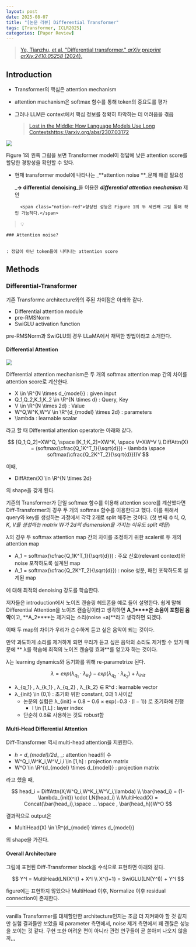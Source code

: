 ```yaml
---
layout: post
date: 2025-08-07
title: "[논문 리뷰] Differential Transformer"
tags: [Transformer, ICLR2025]
categories: [Paper Review]
---
```


> [Ye, Tianzhu, et al. "Differential transformer." ](https://arxiv.org/abs/2410.05258)[_arXiv preprint arXiv:2410.05258_](https://arxiv.org/abs/2410.05258)[ (2024).](https://arxiv.org/abs/2410.05258)



## Introduction

- Transformer의 핵심은 attention mechanism
- attention machanism은 softmax 함수를 통해 token의 중요도를 평가
- 그러나 LLM은 context에서 핵심 정보를 정확히 파악하는 데 어려움을 겪음

	> [Lost in the Middle: How Language Models Use Long Contextshttps://arxiv.org/abs/2307.03172](https://arxiv.org/abs/2307.03172)


![](https://prod-files-secure.s3.us-west-2.amazonaws.com/542b861c-36a8-4051-84e5-8804b6728dba/9083ea56-691a-4752-ae26-47f403431ac8/image.png?X-Amz-Algorithm=AWS4-HMAC-SHA256&X-Amz-Content-Sha256=UNSIGNED-PAYLOAD&X-Amz-Credential=ASIAZI2LB466TNU4TV7I%2F20250816%2Fus-west-2%2Fs3%2Faws4_request&X-Amz-Date=20250816T160059Z&X-Amz-Expires=3600&X-Amz-Security-Token=IQoJb3JpZ2luX2VjEC0aCXVzLXdlc3QtMiJHMEUCIQDUJBkiU9EdWWxfT1QedG3YCIxVqWFTj9PTgOCAfOzE6AIgA6hsUEUNwKC2lACf5V64lT90eDlCcpBt4%2FKUd6kDuoUq%2FwMIdhAAGgw2Mzc0MjMxODM4MDUiDEHC5Q4nRsy36tz6%2BCrcAybbulNYx6IJxgQBVp5kuXNJY8BEWpUpsdn79itS6bKpxxSGT60mgWmlDQYZ7n%2FFy4qsCc7K892kSmvKzag7gWuKAeFnAwPkpamamgc%2BxeWhPerp4RxHBiXDuUKCDiNnE7q2wuaEUzzKc%2B5NTZis5LQH0U7hy5Ps1tKielkiD6%2BYToPPVAAC7l8o7ZP6EptZtl7VD%2Ff5v2pnOPLf5uDcPZBDJVOHdw5vPi2%2BOCD0ajBUMRRjYwk%2Ftr%2FFPhFypf1GcTVWCCz%2BZEq0gSKGYk41dC5hF4M12RDY2LsiD6uExtp4q%2BPa%2FVe3Yi4AMsUK2L9ce7BVZqHAmuYcVAmJjemUwzQkOEN0iOFsjt18gdNj%2BCkUzfB3BbB9efiFg7ut8OVf4r0Lo0y8c30aA06vu6aSPlryV6A4d3sWvLge5h9RisF2eOE6AWf%2FJPDWxaGGrOS7pINqqFGpNcYWleq3YsXYPn8bd0Cua1r2BJ7BR44tezWPbpsybjgpQzKujZUnWF2Zd%2FyUdVHdPVI%2FPOP8%2FrkHc7rwD2EPR%2FdLPHy%2FhwWT11ua4ACerdedLpOtywkdXXgz5%2FIjr2lLtDIoSdzc%2Fqzb61nimIm%2BrDln0DOxCeEHvPypvMqqZlF7ZbDsUd%2BHMNv%2BgcUGOqUBB%2BnDk0Nq74bYzpDuMjQX3AKtC2QYu4hRBJu7lK0vlwX5QxStLzTAHP2z49lRKIGE%2F7Bu6kLKcGLeOMA%2BOgyBvzCO8jxeSu7LcUp92%2B9uAVnQNzds7zNpA%2BNveb15puuh1we3lkj5LJnkMgFWBVAKMQBnjdzNjB7yydau0OPjB5ZQc8U5Bp8utgHC4KOLVuMxNwsdV95iD6QmvisjB8pgC8d8KrUB&X-Amz-Signature=7ec69e752b4592a5c363ddd7aea8531fa8f850b962204480c71f2152e367a76e&X-Amz-SignedHeaders=host&x-amz-checksum-mode=ENABLED&x-id=GetObject)


Figure 1의 왼쪽 그림을 보면 Transformer model이 정답에 낮은 attention score를 할당한 경향성을 확인할 수 있다.

- 현재 transformer model에 나타나는 _**attention noise **_문제 해결 필요성

	_**→ differential denoising**_을 이용한 _**differential attention mechanism**_ 제안


		<span class="notion-red">향상된 성능은 Figure 1의 두 세번째 그림 통해 확인 가능하다.</span>


> 💡 


	### Attention noise?


	: 정답이 아닌 token들에 나타나는 attention score



## Methods



### Differential-Transformer


기존 Transforme architecture와의 주된 차이점은 아래와 같다.

- Differential attention module
- pre-RMSNorm
- SwiGLU activation function

pre-RMSNorm과 SwiGLU의 경우 LLaMA에서 채택한 방법이라고 소개한다.



#### Differential Attention


![](https://prod-files-secure.s3.us-west-2.amazonaws.com/542b861c-36a8-4051-84e5-8804b6728dba/116d70b2-1963-4810-9167-f4c7d8a06e8f/image.png?X-Amz-Algorithm=AWS4-HMAC-SHA256&X-Amz-Content-Sha256=UNSIGNED-PAYLOAD&X-Amz-Credential=ASIAZI2LB466TNU4TV7I%2F20250816%2Fus-west-2%2Fs3%2Faws4_request&X-Amz-Date=20250816T160059Z&X-Amz-Expires=3600&X-Amz-Security-Token=IQoJb3JpZ2luX2VjEC0aCXVzLXdlc3QtMiJHMEUCIQDUJBkiU9EdWWxfT1QedG3YCIxVqWFTj9PTgOCAfOzE6AIgA6hsUEUNwKC2lACf5V64lT90eDlCcpBt4%2FKUd6kDuoUq%2FwMIdhAAGgw2Mzc0MjMxODM4MDUiDEHC5Q4nRsy36tz6%2BCrcAybbulNYx6IJxgQBVp5kuXNJY8BEWpUpsdn79itS6bKpxxSGT60mgWmlDQYZ7n%2FFy4qsCc7K892kSmvKzag7gWuKAeFnAwPkpamamgc%2BxeWhPerp4RxHBiXDuUKCDiNnE7q2wuaEUzzKc%2B5NTZis5LQH0U7hy5Ps1tKielkiD6%2BYToPPVAAC7l8o7ZP6EptZtl7VD%2Ff5v2pnOPLf5uDcPZBDJVOHdw5vPi2%2BOCD0ajBUMRRjYwk%2Ftr%2FFPhFypf1GcTVWCCz%2BZEq0gSKGYk41dC5hF4M12RDY2LsiD6uExtp4q%2BPa%2FVe3Yi4AMsUK2L9ce7BVZqHAmuYcVAmJjemUwzQkOEN0iOFsjt18gdNj%2BCkUzfB3BbB9efiFg7ut8OVf4r0Lo0y8c30aA06vu6aSPlryV6A4d3sWvLge5h9RisF2eOE6AWf%2FJPDWxaGGrOS7pINqqFGpNcYWleq3YsXYPn8bd0Cua1r2BJ7BR44tezWPbpsybjgpQzKujZUnWF2Zd%2FyUdVHdPVI%2FPOP8%2FrkHc7rwD2EPR%2FdLPHy%2FhwWT11ua4ACerdedLpOtywkdXXgz5%2FIjr2lLtDIoSdzc%2Fqzb61nimIm%2BrDln0DOxCeEHvPypvMqqZlF7ZbDsUd%2BHMNv%2BgcUGOqUBB%2BnDk0Nq74bYzpDuMjQX3AKtC2QYu4hRBJu7lK0vlwX5QxStLzTAHP2z49lRKIGE%2F7Bu6kLKcGLeOMA%2BOgyBvzCO8jxeSu7LcUp92%2B9uAVnQNzds7zNpA%2BNveb15puuh1we3lkj5LJnkMgFWBVAKMQBnjdzNjB7yydau0OPjB5ZQc8U5Bp8utgHC4KOLVuMxNwsdV95iD6QmvisjB8pgC8d8KrUB&X-Amz-Signature=c840d58b6fa8a367ae64add048c80e01c9593a7cca0dd6bbef5450bd8caadbce&X-Amz-SignedHeaders=host&x-amz-checksum-mode=ENABLED&x-id=GetObject)


Differential attention mechanism은 두 개의 softmax attention map 간의 차이를 attention score로 계산한다.

- X \in \R^{N \times d\_{model}} : given input
- Q\_1,Q\_2,K\_1,K\_2 \in \R^{N \times d} : Query, Key
- V \in \R^{N \times 2d} : Value
- W^Q,W^K,W^V \in \R^{d\_{model} \times 2d} : parameters
- \lambda : learnable scalar

라고 할 때 Differential attention operator는 아래와 같다.


$$
[Q_1;Q_2]=XW^Q, \space [K_1;K_2]=XW^K, \space V=XW^V \\
DiffAttn(X) = (softmax(\cfrac{Q_1K^T_1}{\sqrt{d}}) - \lambda \space softmax(\cfrac{Q_2K^T_2}{\sqrt{d}}))V
$$


이때,

- DiffAtten(X) \in \R^{N \times 2d}

의 shape을 갖게 된다.


기존의 Transformer가 단일 softmax 함수를 이용해 attention score를 계산했다면 Diff-Transformer의 경우 두 개의 softmax 함수를 이용한다고 했다. 이를 위해서 query와 key를 생성하는 과정에서 각각 2개로 split 해주는 것이다. <span class="notion-red">(첫 번째 수식, </span><span class="notion-red">_Q, K, V를 생성하는 matrix W가 2d의 dismension을 가지는 이유도 split 때문_</span><span class="notion-red">)</span>


 λ의 경우 두 softmax attention map 간의 차이를 조정하기 위한 scaler로 두 개의 attention map

- A\_1 = softmax(\cfrac{Q\_1K^T\_1}{\sqrt{d}}) : 주요 신호(relevant context)와 noise 포착하도록 설계된 map
- A\_1 = softmax(\cfrac{Q\_2K^T\_2}{\sqrt{d}}) : noise 성분, 패턴 포착하도록 설계된 map 

에 대해 최적의 denoising 강도를 학습한다.


저자들은 introduction에서 노이즈 캔슬링 헤드폰을 예로 들어 설명한다. 쉽게 말해 Differential Attention을 노이즈 캔슬링이라고 생각하면 **A\_1****은 소음이 포함된 음악**이고, **A\_2****는 제거되는 소리(noise +a)**라고 생각하면 되겠다. 


이때 두 map의 차이가 우리가 순수하게 듣고 싶은 음악이 되는 것이다. 


만약 과도하게 소리를 제거하게 되면 우리가 듣고 싶은 음악의 소리도 제거할 수 있기 때문에 ** λ를 학습해 최적의 노이즈 캔슬링 효과**를 얻고자 하는 것이다.


λ는 learning dynamics와 동기화를 위해 re-parametrize 된다.


$$
\lambda = exp(\lambda_{q_1} \cdot \lambda_{k_1}) - exp(\lambda_{q_2} \cdot \lambda_{k_2}) + \lambda_{init}
$$

- λ\_{q\_1} , λ\_{k\_1} , λ\_{q\_2} , λ\_{k\_2} ∈ R^d : learnable vector
- λ\_{init} \in (0,1) : 초기화 위한 constant, 0과 1 사이값
	- 논문의 실험은 λ\_{init} = 0.8 − 0.6 × exp(−0.3 · (l − 1)) 로 초기화해 진행
		- l \in [1,L] : layer index
	- 단순히 0.8로 사용하는 것도 robust함


#### **Multi-Head Differential Attention**


Diff-Transformer 역시 multi-head attention을 지원한다.

- _h = d\_{model}/2d__ _: attention head의 수
- W^Q\_i,W^K\_i,W^V\_i,i \in [1,h] : projection matrix
- W^O \in \R^{d\_{model} \times d\_{model}} : projection matrix

라고 했을 때,


$$
head_i = DiffAttn(X;W^Q_i,W^K_i,W^V_i,\lambda) \\
\bar{head_i} = (1-\lambda_{init}) \cdot LN(head_i) \\
MultiHead(X) = Concat(\bar{head_i},\space ... \space , \bar{head_h})W^O
$$


결과적으로 output은

- MultiHead(X) \in \R^{d\_{model} \times d\_{model}}

의 shape을 가진다.



#### Overall Architecture


그림에 표현된 Diff-Transformer block을 수식으로 표현하면 아래와 같다.


$$
Y^l = MultiHead(LN(X^l)) + X^l \\
X^{l+1} = SwiGLU(LN(Y^l)) + Y^l
$$


figure에는 표현하지 않았으나 MultiHead 이후, Normalize 이후 residual connection이 존재한다.


---


vanilla Transformer를 대체할만한 architecture인지는 조금 더 지켜봐야 할 것 같지만 실험 결과들만 보았을 때 parameter 측면에서, noise 제거 측면에서 꽤 괜찮은 성능을 보이는 것 같다. 구현 또한 어려운 편이 아니라 관련 연구들이 곧 쏟아져 나오지 않을까,,,

